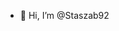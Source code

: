 - 👋 Hi, I’m @Staszab92


<!---
Staszab92/Staszab92 is a ✨ special ✨ repository because its `README.md` (this file) appears on your GitHub profile.
You can click the Preview link to take a look at your changes.
--->
